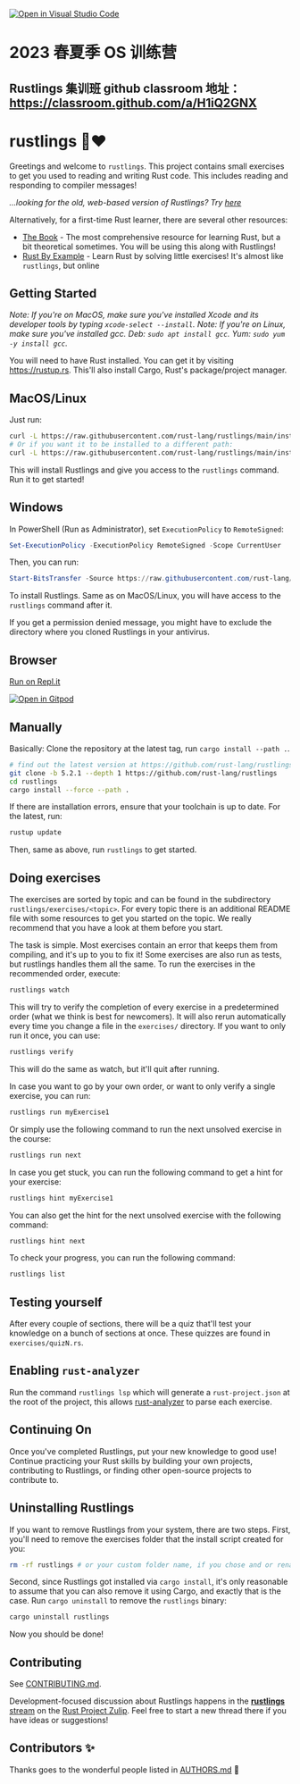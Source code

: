 [![Open in Visual Studio Code](https://classroom.github.com/assets/open-in-vscode-718a45dd9cf7e7f842a935f5ebbe5719a5e09af4491e668f4dbf3b35d5cca122.svg)](https://classroom.github.com/online_ide?assignment_repo_id=12243559&assignment_repo_type=AssignmentRepo)
# 2023 春夏季 OS 训练营 
## Rustlings 集训班 github classroom 地址：<https://classroom.github.com/a/H1iQ2GNX>

# rustlings 🦀❤️

Greetings and welcome to `rustlings`. This project contains small exercises to get you used to reading and writing Rust code. This includes reading and responding to compiler messages!

_...looking for the old, web-based version of Rustlings? Try [here](https://github.com/rust-lang/rustlings/tree/rustlings-1)_

Alternatively, for a first-time Rust learner, there are several other resources:



- [The Book](https://doc.rust-lang.org/book/index.html) - The most comprehensive resource for learning Rust, but a bit theoretical sometimes. You will be using this along with Rustlings!
- [Rust By Example](https://doc.rust-lang.org/rust-by-example/index.html) - Learn Rust by solving little exercises! It's almost like `rustlings`, but online

## Getting Started

_Note: If you're on MacOS, make sure you've installed Xcode and its developer tools by typing `xcode-select --install`._
_Note: If you're on Linux, make sure you've installed gcc. Deb: `sudo apt install gcc`. Yum: `sudo yum -y install gcc`._

You will need to have Rust installed. You can get it by visiting https://rustup.rs. This'll also install Cargo, Rust's package/project manager.

## MacOS/Linux

Just run:

```bash
curl -L https://raw.githubusercontent.com/rust-lang/rustlings/main/install.sh | bash
# Or if you want it to be installed to a different path:
curl -L https://raw.githubusercontent.com/rust-lang/rustlings/main/install.sh | bash -s mypath/
```

This will install Rustlings and give you access to the `rustlings` command. Run it to get started!

## Windows

In PowerShell (Run as Administrator), set `ExecutionPolicy` to `RemoteSigned`:

```ps1
Set-ExecutionPolicy -ExecutionPolicy RemoteSigned -Scope CurrentUser
```

Then, you can run:

```ps1
Start-BitsTransfer -Source https://raw.githubusercontent.com/rust-lang/rustlings/main/install.ps1 -Destination $env:TMP/install_rustlings.ps1; Unblock-File $env:TMP/install_rustlings.ps1; Invoke-Expression $env:TMP/install_rustlings.ps1
```

To install Rustlings. Same as on MacOS/Linux, you will have access to the `rustlings` command after it.

If you get a permission denied message, you might have to exclude the directory where you cloned Rustlings in your antivirus.

## Browser

[Run on Repl.it](https://repl.it/github/rust-lang/rustlings)

[![Open in Gitpod](https://gitpod.io/button/open-in-gitpod.svg)](https://gitpod.io/#https://github.com/rust-lang/rustlings)

## Manually

Basically: Clone the repository at the latest tag, run `cargo install --path .`.

```bash
# find out the latest version at https://github.com/rust-lang/rustlings/releases/latest (on edit 5.2.1)
git clone -b 5.2.1 --depth 1 https://github.com/rust-lang/rustlings
cd rustlings
cargo install --force --path .
```

If there are installation errors, ensure that your toolchain is up to date. For the latest, run:

```bash
rustup update
```

Then, same as above, run `rustlings` to get started.

## Doing exercises

The exercises are sorted by topic and can be found in the subdirectory `rustlings/exercises/<topic>`. For every topic there is an additional README file with some resources to get you started on the topic. We really recommend that you have a look at them before you start.

The task is simple. Most exercises contain an error that keeps them from compiling, and it's up to you to fix it! Some exercises are also run as tests, but rustlings handles them all the same. To run the exercises in the recommended order, execute:

```bash
rustlings watch
```

This will try to verify the completion of every exercise in a predetermined order (what we think is best for newcomers). It will also rerun automatically every time you change a file in the `exercises/` directory. If you want to only run it once, you can use:

```bash
rustlings verify
```

This will do the same as watch, but it'll quit after running.

In case you want to go by your own order, or want to only verify a single exercise, you can run:

```bash
rustlings run myExercise1
```

Or simply use the following command to run the next unsolved exercise in the course:

```bash
rustlings run next
```

In case you get stuck, you can run the following command to get a hint for your
exercise:

```bash
rustlings hint myExercise1
```

You can also get the hint for the next unsolved exercise with the following command:

```bash
rustlings hint next
```

To check your progress, you can run the following command:

```bash
rustlings list
```

## Testing yourself

After every couple of sections, there will be a quiz that'll test your knowledge on a bunch of sections at once. These quizzes are found in `exercises/quizN.rs`.

## Enabling `rust-analyzer`

Run the command `rustlings lsp` which will generate a `rust-project.json` at the root of the project, this allows [rust-analyzer](https://rust-analyzer.github.io/) to parse each exercise. 

## Continuing On

Once you've completed Rustlings, put your new knowledge to good use! Continue practicing your Rust skills by building your own projects, contributing to Rustlings, or finding other open-source projects to contribute to.

## Uninstalling Rustlings

If you want to remove Rustlings from your system, there are two steps. First, you'll need to remove the exercises folder that the install script created
for you:

```bash
rm -rf rustlings # or your custom folder name, if you chose and or renamed it
```

Second, since Rustlings got installed via `cargo install`, it's only reasonable to assume that you can also remove it using Cargo, and
exactly that is the case. Run `cargo uninstall` to remove the `rustlings` binary:

```bash
cargo uninstall rustlings
```

Now you should be done!

## Contributing

See [CONTRIBUTING.md](./CONTRIBUTING.md).

Development-focused discussion about Rustlings happens in the [**rustlings** stream](https://rust-lang.zulipchat.com/#narrow/stream/334454-rustlings)
on the [Rust Project Zulip](https://rust-lang.zulipchat.com). Feel free to start a new thread there
if you have ideas or suggestions!

## Contributors ✨

Thanks goes to the wonderful people listed in [AUTHORS.md](./AUTHORS.md) 🎉
